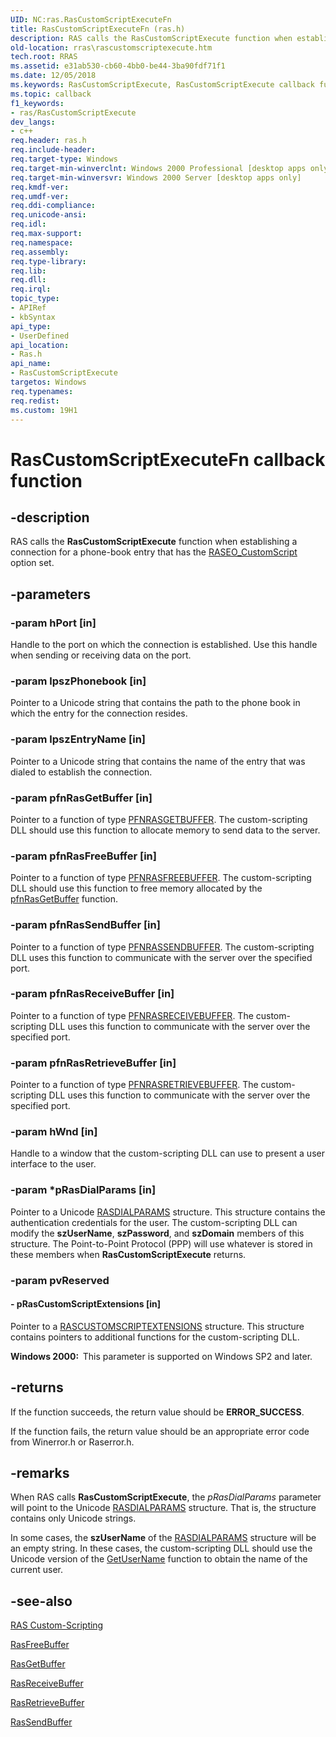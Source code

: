 ```yaml
---
UID: NC:ras.RasCustomScriptExecuteFn
title: RasCustomScriptExecuteFn (ras.h)
description: RAS calls the RasCustomScriptExecute function when establishing a connection for a phone-book entry that has the RASEO_CustomScript option set.
old-location: rras\rascustomscriptexecute.htm
tech.root: RRAS
ms.assetid: e31ab530-cb60-4bb0-be44-3ba90fdf71f1
ms.date: 12/05/2018
ms.keywords: RasCustomScriptExecute, RasCustomScriptExecute callback function [RAS], RasCustomScriptExecuteFn, RasCustomScriptExecuteFn callback, _ras_rascustomscriptexecute, ras/RasCustomScriptExecute, rras.rascustomscriptexecute
ms.topic: callback
f1_keywords:
- ras/RasCustomScriptExecute
dev_langs:
- c++
req.header: ras.h
req.include-header: 
req.target-type: Windows
req.target-min-winverclnt: Windows 2000 Professional [desktop apps only]
req.target-min-winversvr: Windows 2000 Server [desktop apps only]
req.kmdf-ver: 
req.umdf-ver: 
req.ddi-compliance: 
req.unicode-ansi: 
req.idl: 
req.max-support: 
req.namespace: 
req.assembly: 
req.type-library: 
req.lib: 
req.dll: 
req.irql: 
topic_type:
- APIRef
- kbSyntax
api_type:
- UserDefined
api_location:
- Ras.h
api_name:
- RasCustomScriptExecute
targetos: Windows
req.typenames: 
req.redist: 
ms.custom: 19H1
---
```


# RasCustomScriptExecuteFn callback function


## -description


RAS calls the 
<b>RasCustomScriptExecute</b> function when establishing a connection for a phone-book entry that has the 
<a href="https://docs.microsoft.com/previous-versions/windows/desktop/legacy/aa377274(v=vs.85)">RASEO_CustomScript</a> option set.


## -parameters




### -param hPort [in]

Handle to the port on which the connection is established. Use this handle when sending or receiving data on the port.


### -param lpszPhonebook [in]

Pointer to a Unicode string that contains the path to the phone book in which the entry for the connection resides.


### -param lpszEntryName [in]

Pointer to a Unicode string that contains the name of the entry that was dialed to establish the connection.


### -param pfnRasGetBuffer [in]

Pointer to a function of type 
<a href="https://docs.microsoft.com/windows/desktop/api/ras/nc-ras-pfnrasgetbuffer">PFNRASGETBUFFER</a>. The custom-scripting DLL should use this function to allocate memory to send data to the server.


### -param pfnRasFreeBuffer [in]

Pointer to a function of type 
<a href="https://docs.microsoft.com/windows/desktop/api/ras/nc-ras-pfnrasfreebuffer">PFNRASFREEBUFFER</a>. The custom-scripting DLL should use this function to free memory allocated by the 
<a href="https://docs.microsoft.com/windows/desktop/api/ras/nc-ras-pfnrasgetbuffer">pfnRasGetBuffer</a> function.


### -param pfnRasSendBuffer [in]

Pointer to a function of type 
<a href="https://docs.microsoft.com/windows/desktop/api/ras/nc-ras-pfnrassendbuffer">PFNRASSENDBUFFER</a>. The custom-scripting DLL uses this function to communicate with the server over the specified port.


### -param pfnRasReceiveBuffer [in]

Pointer to a function of type 
<a href="https://docs.microsoft.com/windows/desktop/api/ras/nc-ras-pfnrasreceivebuffer">PFNRASRECEIVEBUFFER</a>. The custom-scripting DLL uses this function to communicate with the server over the specified port.


### -param pfnRasRetrieveBuffer [in]

Pointer to a function of type 
<a href="https://docs.microsoft.com/windows/desktop/api/ras/nc-ras-pfnrasretrievebuffer">PFNRASRETRIEVEBUFFER</a>. The custom-scripting DLL uses this function to communicate with the server over the specified port.


### -param hWnd [in]

Handle to a window that the custom-scripting DLL can use to present a user interface to the user.


### -param *pRasDialParams [in]

Pointer to a Unicode 
<a href="https://docs.microsoft.com/previous-versions/windows/desktop/legacy/aa377238(v=vs.85)">RASDIALPARAMS</a> structure. This structure contains the authentication credentials for the user. The custom-scripting DLL can modify the <b>szUserName</b>, <b>szPassword</b>, and <b>szDomain</b> members of this structure. The Point-to-Point Protocol (PPP) will use whatever is stored in these members when 
<b>RasCustomScriptExecute</b> returns.


### -param pvReserved








#### - pRasCustomScriptExtensions [in]

Pointer to a 
<a href="https://docs.microsoft.com/previous-versions/windows/desktop/legacy/aa376738(v=vs.85)">RASCUSTOMSCRIPTEXTENSIONS</a> structure. This structure contains pointers to additional functions for the custom-scripting DLL.

<b>Windows 2000:  </b>This parameter is supported on Windows SP2 and later.


## -returns



If the function succeeds, the return value should be <b>ERROR_SUCCESS</b>.

If the function fails, the return value should be an appropriate error code from Winerror.h or Raserror.h.




## -remarks



When RAS calls 
<b>RasCustomScriptExecute</b>, the <i>pRasDialParams</i> parameter will point to the Unicode 
<a href="https://docs.microsoft.com/previous-versions/windows/desktop/legacy/aa377238(v=vs.85)">RASDIALPARAMS</a> structure. That is, the structure contains only Unicode strings.

In some cases, the <b>szUserName</b> of the 
<a href="https://docs.microsoft.com/previous-versions/windows/desktop/legacy/aa377238(v=vs.85)">RASDIALPARAMS</a> structure will be an empty string. In these cases, the custom-scripting DLL should use the Unicode version of the 
<a href="https://docs.microsoft.com/windows/desktop/DirectShow/iamtimelineobj-getusername">GetUserName</a> function to obtain the name of the current user.




## -see-also




<a href="https://docs.microsoft.com/windows/desktop/RRAS/ras-custom-scripting">RAS Custom-Scripting</a>



<a href="https://docs.microsoft.com/windows/desktop/api/ras/nc-ras-pfnrasfreebuffer">RasFreeBuffer</a>



<a href="https://docs.microsoft.com/windows/desktop/api/ras/nc-ras-pfnrasgetbuffer">RasGetBuffer</a>



<a href="https://docs.microsoft.com/windows/desktop/api/ras/nc-ras-pfnrasreceivebuffer">RasReceiveBuffer</a>



<a href="https://docs.microsoft.com/windows/desktop/api/ras/nc-ras-pfnrasretrievebuffer">RasRetrieveBuffer</a>



<a href="https://docs.microsoft.com/windows/desktop/api/ras/nc-ras-pfnrassendbuffer">RasSendBuffer</a>
 

 

